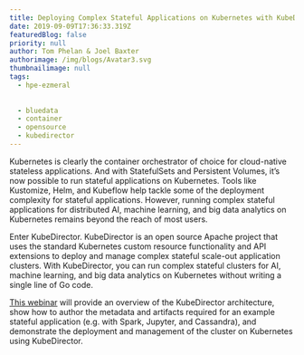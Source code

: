 ```yaml
---
title: Deploying Complex Stateful Applications on Kubernetes with KubeDirector
date: 2019-09-09T17:36:33.319Z
featuredBlog: false
priority: null
author: Tom Phelan & Joel Baxter
authorimage: /img/blogs/Avatar3.svg
thumbnailimage: null
tags:
  - hpe-ezmeral
  
  
  - bluedata
  - container
  - opensource
  - kubedirector
---
```

Kubernetes is clearly the container orchestrator of choice for cloud-native stateless applications. And with StatefulSets and Persistent Volumes, it’s now possible to run stateful applications on Kubernetes. Tools like Kustomize, Helm, and Kubeflow help tackle some of the deployment complexity for stateful applications. However, running complex stateful applications for distributed AI, machine learning, and big data analytics on Kubernetes remains beyond the reach of most users.

Enter KubeDirector. KubeDirector is an open source Apache project that uses the standard Kubernetes custom resource functionality and API extensions to deploy and manage complex stateful scale-out application clusters. With KubeDirector, you can run complex stateful clusters for AI, machine learning, and big data analytics on Kubernetes without writing a single line of Go code.

[This webinar](https://www.youtube.com/watch?v=X2kEk5wLe9g) will provide an overview of the KubeDirector architecture, show how to author the metadata and artifacts required for an example stateful application (e.g. with Spark, Jupyter, and Cassandra), and demonstrate the deployment and management of the cluster on Kubernetes using KubeDirector.
